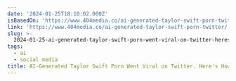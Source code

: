 ```yaml
---
date: '2024-01-25T18:10:02.000Z'
isBasedOn: 'https://www.404media.co/ai-generated-taylor-swift-porn-twitter/'
link: 'https://www.404media.co/ai-generated-taylor-swift-porn-twitter/'
slug: >-
  2024-01-25-ai-generated-taylor-swift-porn-went-viral-on-twitter-heres-how-it-got-the
tags:
  - ai
  - social media
title: AI-Generated Taylor Swift Porn Went Viral on Twitter. Here's How It Got The
---
```



